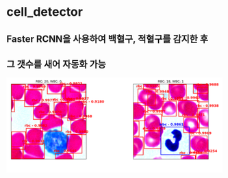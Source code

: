 # cell_detector
## Faster RCNN을 사용하여 백혈구, 적혈구를 감지한 후 
## 그 갯수를 새어 자동화 가능
![Image Description](cell.PNG)
